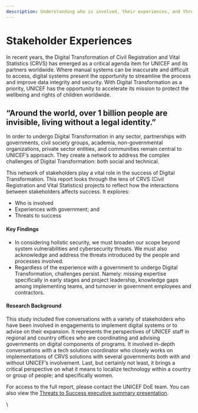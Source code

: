 ```yaml
---
description: Understanding who is involved, their experiences, and threats to success
---
```


# Stakeholder Experiences

In recent years, the Digital Transformation of Civil Registration and Vital Statistics (CRVS) has emerged as a critical agenda item for UNICEF and its partners worldwide. Where manual systems can be inaccurate and difficult to access, digital systems present the opportunity to streamline the process and improve data integrity and security. With Digital Transformation as a priority, UNICEF has the opportunity to accelerate its mission to protect the wellbeing and rights of children worldwide.

## **“Around the world, over 1 billion people are invisible, living without a legal identity.”**

In order to undergo Digital Transformation in any sector, partnerships with governments, civil society groups, academia, non-governmental organizations, private sector entities, and communities remain central to UNICEF’s approach. They create a network to address the complex challenges of Digital Transformation: both social and technical.&#x20;

This network of stakeholders play a vital role in the success of Digital Transformation. This report looks through the lens of CRVS (Civil Registration and Vital Statistics) projects to reflect how the interactions between stakeholders affects success. It explores:

* Who is involved
* Experiences with government; and
* Threats to success

#### Key Findings

* In considering holistic security, we must broaden our scope beyond system vulnerabilities and cybersecurity threats. We must also acknowledge and address the threats introduced by the people and processes involved.
* Regardless of the experience with a government to undergo Digital Transformation, challenges persist. Namely: missing expertise specifically in early stages and project leadership, knowledge gaps among implementing teams, and turnover in government employees and contractors.

#### Research Background

This study included five conversations with a variety of stakeholders who have been involved in engagements to implement digital systems or to advise on their expansion. It represents the perspectives of UNICEF staff in regional and country offices who are coordinating and advising governments on digital components of programs. It involved in-depth conversations with a tech solution coordinator who closely works on implementations of CRVS solutions with several governments both with and without UNICEF’s involvement. Last, but certainly not least, it brings a critical perspective on what it means to localize technology within a country or group of people; and specifically women.

For access to the full report, please contact the UNICEF DoE team. You can also view the [Threats to Success executive summary presentation](threats-to-success.md).

\
